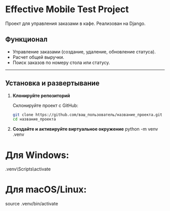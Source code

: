 # Effective Mobile Test Project

Проект для управления заказами в кафе. Реализован на Django.

## Функционал
- Управление заказами (создание, удаление, обновление статуса).
- Расчет общей выручки.
- Поиск заказов по номеру стола или статусу.

---

## Установка и развертывание

1. **Клонируйте репозиторий**

   Склонируйте проект с GitHub:
   ```bash
   git clone https://github.com/ваш_пользователь/название_проекта.git
   cd название_проекта
2. **Создайте и активируйте виртуальное окружение**
   python -m venv .venv
  # Для Windows:
  .venv\Scripts\activate
  # Для macOS/Linux:
  source .venv/bin/activate
